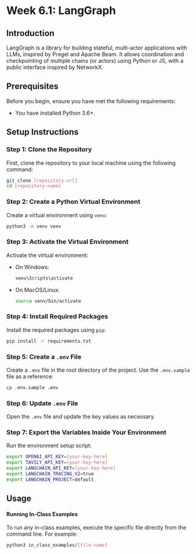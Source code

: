 # Week 6.1: LangGraph

## Introduction
LangGraph is a library for building stateful, multi-actor applications with LLMs, inspired by Pregel and Apache Beam. It allows coordination and checkpointing of multiple chains (or actors) using Python or JS, with a public interface inspired by NetworkX.

## Prerequisites
Before you begin, ensure you have met the following requirements:
- You have installed Python 3.6+.

## Setup Instructions

### Step 1: Clone the Repository
First, clone the repository to your local machine using the following command:
```bash
git clone [repository-url]
cd [repository-name]
```

### Step 2: Create a Python Virtual Environment
Create a virtual environment using `venv`:
```bash
python3 -m venv venv
```

### Step 3: Activate the Virtual Environment
Activate the virtual environment:
- On Windows:
  ```bash
  venv\Scripts\activate
  ```
- On MacOS/Linux:
  ```bash
  source venv/bin/activate
  ```

### Step 4: Install Required Packages
Install the required packages using `pip`:
```bash
pip install -r requirements.txt
```

### Step 5: Create a `.env` File
Create a `.env` file in the root directory of the project. Use the `.env.sample` file as a reference:
```bash
cp .env.sample .env
```

### Step 6: Update `.env` File
Open the `.env` file and update the key values as necessary.

### Step 7: Export the Variables Inside Your Environment
Run the environment setup script:
```bash
export OPENAI_API_KEY=[your-key-here]
export TAVILY_API_KEY=[your-key-here]
export LANGCHAIN_API_KEY=[your-key-here]
export LANGCHAIN_TRACING_V2=true
export LANGCHAIN_PROJECT=default
```

## Usage

#### Running In-Class Examples
To run any in-class examples, execute the specific file directly from the command line. For example:

```bash
python3 in_class_examples/[file-name]
```

